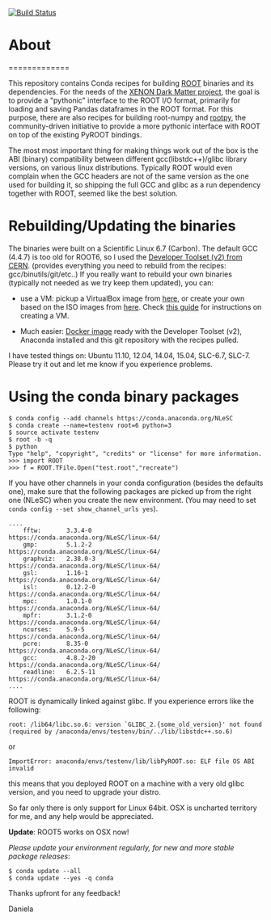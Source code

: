 
[![Build Status](https://api.travis-ci.org/remenska/root-conda-recipes.svg)](https://travis-ci.org/remenska/root-conda-recipes)

# About
=============

This repository contains Conda recipes for building [ROOT](https://root.cern.ch/) binaries and its dependencies. For the needs of the [XENON Dark Matter project](http://xenon.astro.columbia.edu/), the goal is to provide a "pythonic" interface to the ROOT I/O format, primarily for loading and saving Pandas dataframes in the ROOT format. For this purpose, there are also recipes for building root-numpy and [rootpy](https://github.com/rootpy/rootpy), the community-driven initiative to provide a more pythonic interface with ROOT on top of the existing PyROOT bindings.

The most most important thing for making things work out of the box is the ABI (binary) compatibility between different gcc(libstdc++)/glibc library versions, on various linux distributions. Typically ROOT would even complain when the GCC headers are not of the same version as the one used for building it, so shipping the full GCC and glibc as a run dependency together with ROOT, seemed like the best solution.

Rebuilding/Updating the binaries
=============
The binaries were built on a Scientific Linux 6.7 (Carbon). The default GCC (4.4.7) is too old for ROOT6, so I used the [Developer Toolset (v2) from CERN](http://linux.web.cern.ch/linux/devtoolset).
(provides everything you need to rebuild from the recipes: gcc/binutils/git/etc..)
If you really want to rebuild your own binaries (typically not needed as we try keep them updated), you can:
 - use a VM: pickup a VirtualBox image from [here](https://virtualboximages.com/VirtualBox+Scientific+Linux+Images), or create your own based on the ISO images from [here](https://www.scientificlinux.org/downloads/). 
Check [this guide](http://perso.crans.org/~raffo/cern-scientific-linux.php) for instructions on creating a VM. 

 - Much easier: [Docker image](https://hub.docker.com/r/remenska/slc6-devtoolset-2/) ready with the Developer Toolset (v2), Anaconda installed and this git repository with the recipes pulled.

I have tested things on: Ubuntu 11.10, 12.04, 14.04, 15.04, SLC-6.7, SLC-7. Please try it out and let me know if you experience problems. 

Using the conda binary packages
=============

```
$ conda config --add channels https://conda.anaconda.org/NLeSC
$ conda create --name=testenv root=6 python=3
$ source activate testenv
$ root -b -q
$ python
Type "help", "copyright", "credits" or "license" for more information.
>>> import ROOT
>>> f = ROOT.TFile.Open("test.root","recreate")
```

If you have other channels in your conda configuration (besides the defaults one), make sure that the following packages are picked up from the right one (NLeSC) when you create the new environment.
(You may need to set ``` conda config --set show_channel_urls yes ```).
```
....
    fftw:       3.3.4-0                https://conda.anaconda.org/NLeSC/linux-64/
    gmp:        5.1.2-2                https://conda.anaconda.org/NLeSC/linux-64/
    graphviz:   2.38.0-3               https://conda.anaconda.org/NLeSC/linux-64/
    gsl:        1.16-1                 https://conda.anaconda.org/NLeSC/linux-64/
    isl:        0.12.2-0               https://conda.anaconda.org/NLeSC/linux-64/
    mpc:        1.0.1-0                https://conda.anaconda.org/NLeSC/linux-64/
    mpfr:       3.1.2-0                https://conda.anaconda.org/NLeSC/linux-64/
    ncurses:    5.9-5                  https://conda.anaconda.org/NLeSC/linux-64/
    pcre:       8.35-0                 https://conda.anaconda.org/NLeSC/linux-64/
    gcc:        4.8.2-20               https://conda.anaconda.org/NLeSC/linux-64/
    readline:   6.2.5-11               https://conda.anaconda.org/NLeSC/linux-64/
....
```
ROOT is dynamically linked against glibc. If you experience errors like the following:

``` root: /lib64/libc.so.6: version `GLIBC_2.{some_old_version}' not found 
(required by /anaconda/envs/testenv/bin/../lib/libstdc++.so.6) ```

or

``` ImportError: anaconda/envs/testenv/lib/libPyROOT.so: ELF file OS ABI invalid ```

this means that you deployed ROOT on a machine with a very old glibc version, and you need to upgrade your distro. 

So far only there is only support for Linux 64bit. OSX is uncharted territory for me, and any help would be appreciated.

**Update**: ROOT5 works on OSX now!

*Please update your environment regularly, for new and more stable package releases*:

```
$ conda update --all 
$ conda update --yes -q conda
```
Thanks upfront for any feedback!

Daniela
